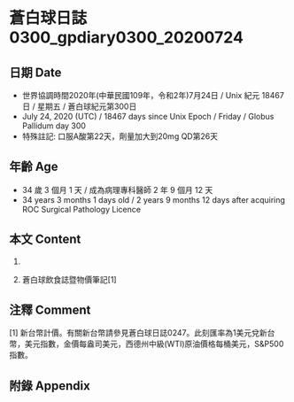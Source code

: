 [_metadata_:encoding]: - "utf-8"
[_metadata_:language]: - "zh-Hant-TW"
[_metadata_:fileformat]: - "markdown"
[_metadata_:MIME_type]: - "text/plain"
[_metadata_:markdown_version]: - "commonmark version 0.29"
[_metadata_:markdown_spec]: - "https://spec.commonmark.org/0.29/"

# 蒼白球日誌0300_gpdiary0300_20200724 #

## 日期 Date ##

* 世界協調時間2020年(中華民國109年，令和2年)7月24日 / Unix 紀元 18467 日 / 星期五 / 蒼白球紀元第300日
* July 24, 2020 (UTC) / 18467 days since Unix Epoch / Friday / Globus Pallidum day 300
* 特殊註記: 口服A酸第22天，劑量加大到20mg QD第26天

## 年齡 Age ##

* 34 歲 3 個月 1 天 / 成為病理專科醫師 2 年 9 個月 12 天
* 34 years 3 months 1 days old / 2 years 9 months 12 days after acquiring ROC Surgical Pathology Licence

## 本文 Content ##

1. 

    
2. 蒼白球飲食誌暨物價筆記[1]

    

## 注釋 Comment ##

[1] 新台幣計價。有關新台幣請參見蒼白球日誌0247。此刻匯率為1美元兌新台幣，美元指數，金價每盎司美元，西德州中級(WTI)原油價格每桶美元，S&P500指數。



## 附錄 Appendix ##

